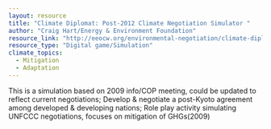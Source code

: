```yaml
---
layout: resource
title: "Climate Diplomat: Post-2012 Climate Negotiation Simulator "
author: "Craig Hart/Energy & Environment Foundation"
resource_link: "http://eeocw.org/environmental-negotiation/climate-diplomat-post-2012-climate-ne..."
resource_type: "Digital game/Simulation"
climate_topics:
  - Mitigation
  - Adaptation
---
```


This is a simulation based on 2009 info/COP meeting, could be updated to reflect current negotiations; Develop & negotiate a post-Kyoto agreement among developed & developing nations; Role play activity simulating UNFCCC negotiations, focuses on mitigation of GHGs(2009)
